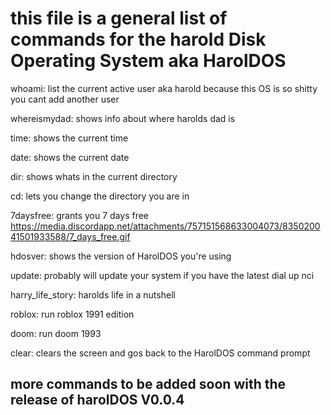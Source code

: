 # this file is a general list of commands for the harold Disk Operating System aka HarolDOS

whoami: list the current active user aka harold because this OS is so shitty you cant add another user

whereismydad: shows info about where harolds dad is

time: shows the current time

date: shows the current date

dir: shows whats in the current directory

cd: lets you change the directory you are in

7daysfree: grants you 7 days free <https://media.discordapp.net/attachments/757151568633004073/835020041501933588/7_days_free.gif>

hdosver: shows the version of HarolDOS you're using

update: probably will update your system if you have the latest dial up nci

harry_life_story: harolds life in a nutshell

roblox: run roblox 1991 edition

doom: run doom 1993

clear: clears the screen and gos back to the HarolDOS command prompt

## more commands to be added soon with the release of harolDOS V0.0.4

